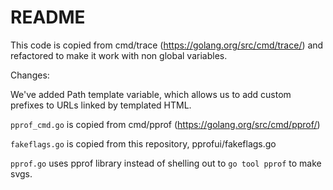 # README

This code is copied from cmd/trace (https://golang.org/src/cmd/trace/) and refactored to make it work with non global variables.

Changes:

We've added Path template variable, which allows us to add custom prefixes to URLs linked by templated HTML.

`pprof_cmd.go` is copied from cmd/pprof (https://golang.org/src/cmd/pprof/)

`fakeflags.go` is copied from this repository, pprofui/fakeflags.go

`pprof.go` uses pprof library instead of shelling out to `go tool pprof` to make svgs.
